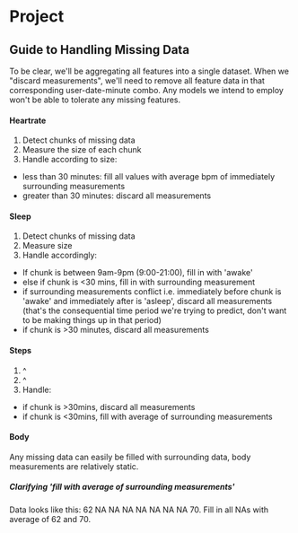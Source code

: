 # Project

## Guide to Handling Missing Data

To be clear, we'll be aggregating all features into a single dataset. When we "discard measurements", we'll need to remove all feature data in that corresponding user-date-minute combo. Any models we intend to employ won't be able to tolerate any missing features.

#### Heartrate
1. Detect chunks of missing data
2. Measure the size of each chunk
3. Handle according to size:
- less than 30 minutes: fill all values with average bpm of immediately surrounding measurements
- greater than 30 minutes: discard all measurements

#### Sleep
1. Detect chunks of missing data
2. Measure size
3. Handle accordingly:
- If chunk is between 9am-9pm (9:00-21:00), fill in with 'awake'
- else if chunk is <30 mins, fill in with surrounding measurement
- if surrounding measurements conflict i.e. immediately before chunk is 'awake' and immediately after is 'asleep', discard all measurements (that's the consequential time period we're trying to predict, don't want to be making things up in that period)
- if chunk is >30 minutes, discard all measurements

#### Steps
1. ^
2. ^
3. Handle:
- if chunk is >30mins, discard all measurements
- if chunk is <30mins, fill with average of surrounding measurements

#### Body
Any missing data can easily be filled with surrounding data, body measurements are relatively static.

##### Clarifying 'fill with average of surrounding measurements'
Data looks like this: 62 NA NA NA NA NA NA NA 70.
Fill in all NAs with average of 62 and 70.